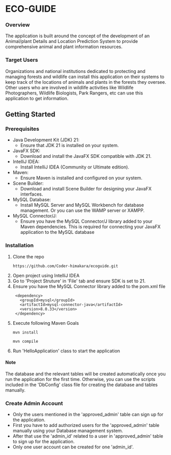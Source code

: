 # ECO-GUIDE
### Overview
The application is built around the concept of the development of an Animal/plant Details and Location Prediction System to provide comprehensive animal and plant information resources. 
### Target Users
Organizations and national institutions dedicated to protecting and managing forests and wildlife can install this application on their systems to keep track of 
the locations of animals and plants in the forests they oversee. Other users who are involved in wildlife activities like Wildlife Photographers, Wildlife Biologists, Park Rangers, etc can use this application to get information.

## Getting Started
### Prerequisites

* Java Development Kit (JDK) 21:
  - Ensure that JDK 21 is installed on your system.
* JavaFX SDK:
  - Download and install the JavaFX SDK compatible with JDK 21.
* IntelliJ IDEA:
  - Install IntelliJ IDEA (Community or Ultimate edition).
* Maven:
  - Ensure Maven is installed and configured on your system.
* Scene Builder:
  - Download and install Scene Builder for designing your JavaFX interfaces.
* MySQL Database:
  - Install MySQL Server and MySQL Workbench for database management. Or you can use the WAMP server or XAMPP.
* MySQL Connector/J:
  - Ensure you have the MySQL Connector/J library added to your Maven dependencies. This is required for connecting your JavaFX application to the MySQL database
    
### Installation
1. Clone the repo
   ```
   https://github.com/Coder-himakara/ecoguide.git
   ```
2. Open project using IntelliJ IDEA
3. Go to 'Project Struture' in 'File' tab and ensure SDK is set to 21.
4. Ensure you have the MySQL Connector library added to the pom.xml file
   ```
    <dependency>
      <groupId>mysql</groupId>
      <artifactId>mysql-connector-java</artifactId>
      <version>8.0.33</version>
    </dependency>
   ```
5. Execute following Maven Goals
   ```
   mvn install
   ```
   ```
   mvn compile
   ```
6. Run 'HelloApplication' class  to start the application
  #### Note
  The database and the relevant tables  will be created automatically once you run the application for the first time. Otherwise, you can use the scripts included in the
  'DbConfig' class file for creating the database and tables manually.

### Create Admin Account
- Only the users mentioned in the 'approved_admin' table can sign up for the application.
- First you have to add authorized users for the 'approved_admin' table manually using your Database management system.
- After that use the 'admin_id' related to a user in 'approved_admin' table to sign up for the application.
- Only one user account can be created for one 'admin_id'.

